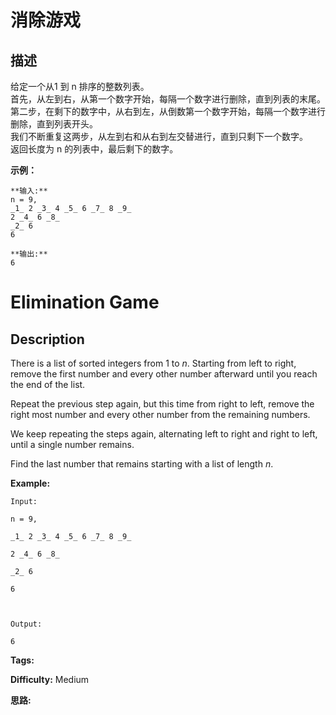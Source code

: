# 消除游戏

## 描述

给定一个从1 到 n 排序的整数列表。  
首先，从左到右，从第一个数字开始，每隔一个数字进行删除，直到列表的末尾。  
第二步，在剩下的数字中，从右到左，从倒数第一个数字开始，每隔一个数字进行删除，直到列表开头。  
我们不断重复这两步，从左到右和从右到左交替进行，直到只剩下一个数字。  
返回长度为 n 的列表中，最后剩下的数字。

**示例：**

    
    
    **输入:**
    n = 9,
    _1_ 2 _3_ 4 _5_ 6 _7_ 8 _9_
    2 _4_ 6 _8_
    _2_ 6
    6
    
    **输出:**
    6



# Elimination Game

## Description



There is a list of sorted integers from 1 to _n_. Starting from left to right, remove the first number and every other number afterward until you reach the end of the list.

Repeat the previous step again, but this time from right to left, remove the right most number and every other number from the remaining numbers.

We keep repeating the steps again, alternating left to right and right to left, until a single number remains.

Find the last number that remains starting with a list of length _n_.

**Example:**

    
    
    Input:
    n = 9,
    _1_ 2 _3_ 4 _5_ 6 _7_ 8 _9_
    2 _4_ 6 _8_
    _2_ 6
    6
    
    Output:
    6
    


**Tags:** 

**Difficulty:** Medium

**思路:**

